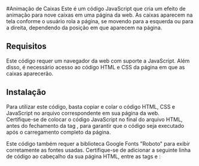 #Animação de Caixas
Este é um código JavaScript que cria um efeito de animação para nove caixas em uma página da web.<r>
As caixas aparecem na tela conforme o usuário rola a página, se movendo para a esquerda ou para a direita, dependendo da posição em que aparecem na página.

## Requisitos
Este código requer um navegador da web com suporte a JavaScript. Além disso, é necessário acesso ao código HTML e CSS da página em que as caixas aparecerão.

## Instalação
Para utilizar este código, basta copiar e colar o código HTML, CSS e JavaScript no arquivo correspondente em sua página da web.<br>
Certifique-se de colocar o código JavaScript no final do arquivo HTML, antes do fechamento da tag </body>, para garantir que o código seja executado após o carregamento completo da página.

Este código também requer a biblioteca Google Fonts "Roboto" para exibir corretamente as fontes usadas. Certifique-se de adicionar a seguinte linha de código ao cabeçalho da sua página HTML, entre as tags <head> e </head>:
